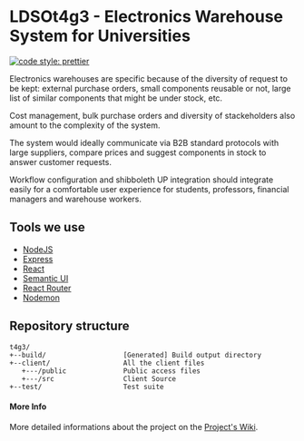 # LDSOt4g3 - Electronics Warehouse System for Universities
[![code style: prettier](https://img.shields.io/badge/code_style-prettier-ff69b4.svg?style=flat-square)](https://github.com/prettier/prettier)


Electronics warehouses are specific because of the diversity of request to be kept: external purchase orders, small components reusable or not, large list of similar components that might be under stock, etc. 

Cost management, bulk purchase orders and diversity of stackeholders also amount to the complexity of the system. 

The system would ideally communicate via B2B standard protocols with large suppliers, compare prices and suggest components in stock to answer customer requests. 

Workflow configuration and shibboleth UP integration should integrate easily for a comfortable user experience for students, professors, financial managers and warehouse workers.	

## Tools we use

  - [NodeJS](https://nodejs.org/en/)
  - [Express](http://expressjs.com/)
  - [React](https://reactjs.org/)
  - [Semantic UI](https://semantic-ui.com/)
  - [React Router](https://reacttraining.com/react-router/)
  - [Nodemon](https://nodemon.io/)

## Repository structure

```
t4g3/
+--build/                   [Generated] Build output directory
+--client/                  All the client files
   +---/public              Public access files
   +---/src                 Client Source
+--test/                    Test suite
```

#### More Info

More detailed informations about the project on the [Project's Wiki](https://gitlab.com/ldso18-19/t4g3/wikis/home).
